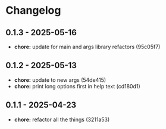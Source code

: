 # Changelog

## 0.1.3 - 2025-05-16

- __chore:__ update for main and args library refactors (95c05f7)

## 0.1.2 - 2025-05-13

- __chore:__ update to new args (54de415)
- __chore:__ print long options first in help text (cd180d1)

## 0.1.1 - 2025-04-23

- __chore:__ refactor all the things (3211a53)
